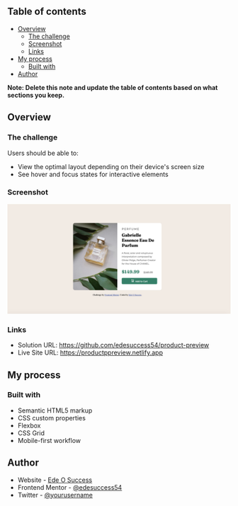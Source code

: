 ## Table of contents

- [Overview](#overview)
  - [The challenge](#the-challenge)
  - [Screenshot](#screenshot)
  - [Links](#links)
- [My process](#my-process)
  - [Built with](#built-with)
- [Author](#author)

**Note: Delete this note and update the table of contents based on what sections you keep.**

## Overview

### The challenge

Users should be able to:

- View the optimal layout depending on their device's screen size
- See hover and focus states for interactive elements

### Screenshot

![](./screenshot.png)

### Links

- Solution URL: https://github.com/edesuccess54/product-preview
- Live Site URL: https://productppreview.netlify.app

## My process

### Built with

- Semantic HTML5 markup
- CSS custom properties
- Flexbox
- CSS Grid
- Mobile-first workflow

## Author

- Website - [Ede O Success](https://productppreview.netlify.app)
- Frontend Mentor - [@edesuccess54](https://www.frontendmentor.io/profile/yourusername)
- Twitter - [@yourusername](https://www.frontendmentor.io/profile/edesuccess54)
